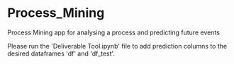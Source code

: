 # Process_Mining
Process Mining app for analysing a process and predicting future events

Please run the 'Deliverable Tool.ipynb' file to add prediction columns to the desired dataframes 'df' and 'df_test'.